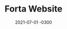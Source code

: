 ---
layout: default
title: Forta Website
date: 2021-07-01 -0300
tags: UI, Illustration
image: /img/work/forta-website.jpg
link: https://forta.org/
---